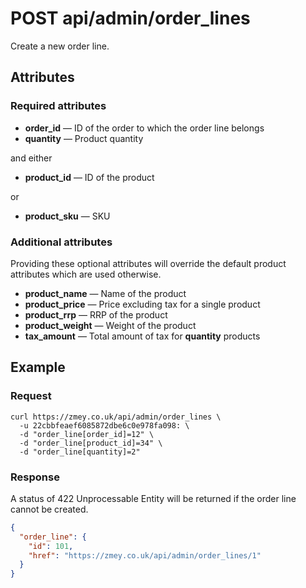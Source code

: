 # POST api/admin/order_lines

Create a new order line.

## Attributes

### Required attributes

* **order_id** — ID of the order to which the order line belongs
* **quantity** — Product quantity

and either

* **product_id** — ID of the product

or

* **product_sku** — SKU

### Additional attributes

Providing these optional attributes will override the default product
attributes which are used otherwise.

* **product_name** — Name of the product
* **product_price** — Price excluding tax for a single product
* **product_rrp** — RRP of the product
* **product_weight** — Weight of the product
* **tax_amount** — Total amount of tax for **quantity** products

## Example

### Request

```
curl https://zmey.co.uk/api/admin/order_lines \
  -u 22cbbfeaef6085872dbe6c0e978fa098: \
  -d "order_line[order_id]=12" \
  -d "order_line[product_id]=34" \
  -d "order_line[quantity]=2"
```

### Response

A status of 422 Unprocessable Entity will be returned if the order line cannot be
created.

```json
{
  "order_line": {
    "id": 101,
    "href": "https://zmey.co.uk/api/admin/order_lines/1"
  }
}
```
